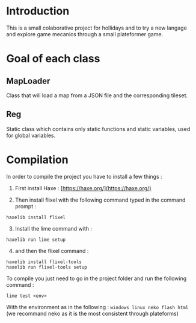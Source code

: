 # Introduction

This is a small colaborative project for hollidays and to try a new langage and explore game mecanics through a small plateformer game.

# Goal of each class
## MapLoader
Class that will load a map from a JSON file and the corresponding tileset.

## Reg
Static class which contains only static functions and static variables, used for global variables.

# Compilation

In order to compile the project you have to install a few things :

1. First install Haxe : [https://haxe.org/](https://haxe.org/)

2. Then install flixel with the following command typed in the command prompt : 
```
haxelib install flixel
```

3. Install the lime command with : 
```
haxelib run lime setup
``` 

4. and then the flixel command : 
```
haxelib install flixel-tools 
haxelib run flixel-tools setup
```

To compile you just need to go in the project folder and run the following command : 
```
lime test <env>
```
With the environment as in the following : `windows linux neko flash html` (we recommand neko as it is the most consistent through plateforms)